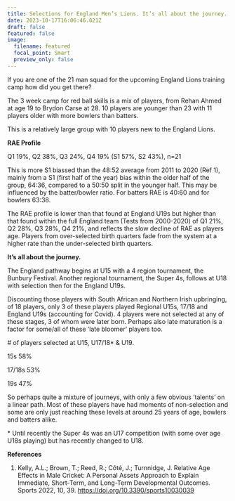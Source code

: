 ```yaml
---
title: Selections for England Men’s Lions. It’s all about the journey.
date: 2023-10-17T16:06:46.021Z
draft: false
featured: false
image:
  filename: featured
  focal_point: Smart
  preview_only: false
---
```

If you are one of the 21 man squad for the upcoming England Lions training camp how did you get there?

The 3 week camp for red ball skills is a mix of players, from Rehan Ahmed at age 19 to Brydon Carse at 28. 10 players are younger than 23 with 11 players older with more bowlers than batters.

This is a relatively large group with 10 players new to the England Lions.

**RAE Profile**

Q1 19%, Q2 38%, Q3 24%, Q4 19% (S1 57%, S2 43%), n=21

This is more S1 biassed than the 48:52 average from 2011 to 2020 (Ref 1), mainly from a S1 (first half of the year) bias within the older half of the group, 64:36, compared to a 50:50 split in the younger half. This may be influenced by the batter/bowler ratio. For batters RAE is 40:60 and for bowlers 63:38.

The RAE profile is lower than that found at England U19s but higher than that found within the full England team (Tests from 2000-2020) of Q1 21%, Q2 28%, Q3 28%, Q4 21%, and reflects the slow decline of RAE as players age. Players from over-selected birth quarters fade from the system at a higher rate than the under-selected birth quarters. 

**It’s all about the journey.**

The England pathway begins at U15 with a 4 region tournament, the Bunbury Festival. Another regional tournament, the Super 4s, follows at U18 with selection then for the England U19s.

Discounting those players with South African and Northern Irish upbringing, of 18 players, only 3 of these players played Regional U15s, 17/18 and England U19s (accounting for Covid). 4 players were not selected at any of these stages, 3 of whom were later born. Perhaps also late maturation is a factor for some/all of these ‘late bloomer’ players too.

\# of players selected at U15, U17/18* & U19.

15s 58%

17/18s 53%

19s 47%

So perhaps quite a mixture of journeys, with only a few obvious ‘talents’ on a linear path. Most of these players have had moments of non-selection and some are only just reaching these levels at around 25 years of age, bowlers and batters alike. 

\* Until recently the Super 4s was an U17 competition (with some over age U18s playing) but has recently changed to U18.

**References**

1. Kelly, A.L.; Brown, T.; Reed, R.; Côté, J.; Turnnidge, J. Relative Age Effects in Male Cricket: A Personal Assets Approach to Explain Immediate, Short-Term, and Long-Term Developmental Outcomes. Sports 2022, 10, 39. <https://doi.org/10.3390/sports10030039>